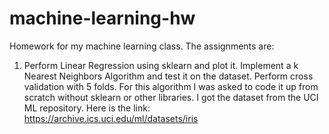# machine-learning-hw

Homework for my machine learning class. The assignments are:
1. Perform Linear Regression using sklearn and plot it. Implement a k Nearest Neighbors Algorithm and test it on the dataset. Perform cross validation with 5 folds. For this algorithm I was asked to code it up from scratch without sklearn or other libraries. I got the dataset from the UCI ML repository. Here is the link: https://archive.ics.uci.edu/ml/datasets/iris
